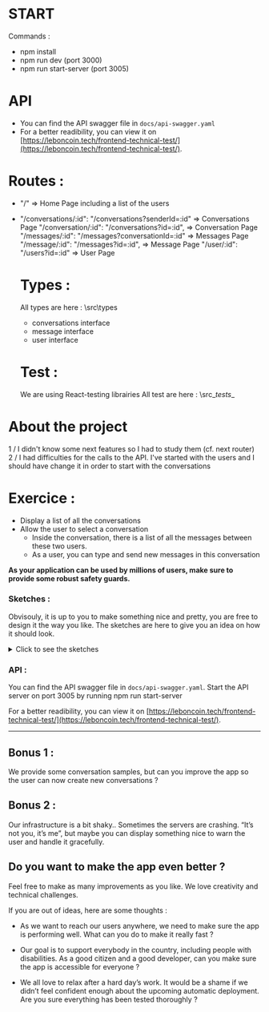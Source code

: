 # START
Commands :
- npm install
- npm run dev (port 3000)
- npm run start-server (port 3005)

# API
- You can find the API swagger file in `docs/api-swagger.yaml`
- For a better readibility, you can view it on [https://leboncoin.tech/frontend-technical-test/](https://leboncoin.tech/frontend-technical-test/).

# Routes :

- "/"                                                     => Home Page including a list of the users
- "/conversations/:id": "/conversations?senderId=:id"     => Conversations Page
  "/conversation/:id": "/conversations?id=:id",           => Conversation Page
  "/messages/:id": "/messages?conversationId=:id"         => Messages Page
  "/message/:id": "/messages?id=:id",                     => Message Page
  "/user/:id": "/users?id=:id"                            => User Page


  # Types :

  All types are here : \src\types
  - conversations interface
  - message interface
  - user interface

  # Test :

  We are using React-testing librairies
  All test are here : \src\__tests__


# About the project
1 / I didn't know some next features so I had to study them (cf. next router)
2 / I had difficulties for the calls to the API. I've started with the users and I should have change it in order to start with the conversations





# Exercice :

- Display a list of all the conversations
- Allow the user to select a conversation
  - Inside the conversation, there is a list of all the messages between these two users.
  - As a user, you can type and send new messages in this conversation

**As your application can be used by millions of users, make sure to provide some robust safety guards.**

### Sketches :

Obvisouly, it is up to you to make something nice and pretty, you are free to design it the way you like. The sketches are here to give you an idea on how it should look.

<details>
  <summary>Click to see the sketches</summary>
  
Mobile list :

![](./sketches/list-mobile.jpg)

Desktop list :

![](./sketches/list-desktop.jpg)

Mobile conversation :

![](./sketches/conv-mobile.jpg)

Desktop conversation :

![](./sketches/conv-desktop.jpg)

</details>

### API :

You can find the API swagger file in `docs/api-swagger.yaml`.
              Start the API server on port 3005 by running npm run start-server
             

For a better readibility, you can view it on [https://leboncoin.tech/frontend-technical-test/](https://leboncoin.tech/frontend-technical-test/).

---

## Bonus 1 :

We provide some conversation samples, but can you improve the app so the user can now create new conversations ?

## Bonus 2 :

Our infrastructure is a bit shaky.. Sometimes the servers are crashing. “It’s not you, it’s me”, but maybe you can display something nice to warn the user and handle it gracefully.

## Do you want to make the app even better ?

Feel free to make as many improvements as you like.
We love creativity and technical challenges.

If you are out of ideas, here are some thoughts :

- As we want to reach our users anywhere, we need to make sure the app is performing well. What can you do to make it really fast ?

- Our goal is to support everybody in the country, including people with disabilities. As a good citizen and a good developer, can you make sure the app is accessible for everyone ?

- We all love to relax after a hard day’s work. It would be a shame if we didn’t feel confident enough about the upcoming automatic deployment. Are you sure everything has been tested thoroughly ?

